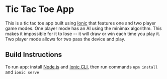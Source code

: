 # Tic Tac Toe App

This is a tic tac toe app built using [Ionic](https://ionicframework.com) that features one and two player game modes. One player mode has an AI using the minimax
algorithm. This makes it impossible for it to lose -- it will draw or win each time you play it. Two player mode allows for two
pass the device and play.

## Build Instructions

To run app: install [Node.js](https://nodejs.org/en/) and [Ionic CLI](https://ionicframework.com/docs/cli/), then run commands `npm install` and `ionic serve`
